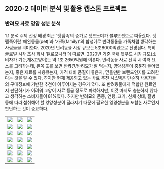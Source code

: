 ## 2020-2 데이터 분석 및 활용 캡스톤 프로젝트
### 반려묘 사료 영양 성분 분석

1.1 분석 주제 선정 배경
최근 ‘펫팸족’의 증가로 펫코노미가 블루오션으로 떠올랐다. 펫팸족이란 ‘애완동물(pet)’과 ‘가족(family)’의 합성어로 반려동물을 가족처럼 생각하는 사람들을 의미한다. 2020년 반려동물 시장 규모는 5조8000억원으로 전망된다. 특히 글로벌 시장 조사 회사 ‘유로모니터’에 따르면, 2020년 기준 국내 펫푸드 시장 규모(소비자가 기준,개&고양이)는 약 1조 2650억원에 이른다. 반려동물 사료 선택 시 여러 요소를 고려하는데, 왼쪽 표를 보면 반려견/반려묘가 잘 먹는지, 영양성분이 충분히 들어있는지, 좋은 재료를 사용했는지, 가격 대비 품질이 좋은지, 믿을만한 브랜드인지를 고려한다는 것을 알 수 있다. 하지만 현재 제공되고 있는 사료 추천 시스템은 단순히 사용자들의 구매정보에 기반한 추천이 이루어지는 경우가 많다. 또 반려동물에게 적합한 원료인지 판단하기가 어려워 고양이 사료 등급 정도로 파악하지만, 이것 마저도 충분하지 않다고 생각하는 소비자들이 81%였다. 하지만 반려묘의 품종, 연령, 크기, 신체 상태, 질병 등에 따라 섭취해야 할 영양성분이 달라지기 때문에 필요한 영양성분을 포함한 사료인지 판단하는 것이 중요하다.

<table width="100%">
  <tr>
    <td>
      <img src="https://user-images.githubusercontent.com/53163222/103062413-7c503c00-45f1-11eb-99ae-b4b17c0221c0.jpg"/>
    </td>
    <td>
      <img src="https://user-images.githubusercontent.com/53163222/103062417-8114f000-45f1-11eb-92d5-fe19597f243a.jpg"/>
    </td>
    <td>
      <img src="https://user-images.githubusercontent.com/53163222/103062422-82461d00-45f1-11eb-88fa-ea4444b0a54d.jpg"/>      
    </td>
  </tr>
  <tr>
    <td>
      <img src="https://user-images.githubusercontent.com/53163222/103062423-82deb380-45f1-11eb-887d-d5beb031ea82.jpg"/>
    </td>
    <td>
      <img src="https://user-images.githubusercontent.com/53163222/103062427-82deb380-45f1-11eb-8d98-42f03650ceee.jpg"/>
    </td>
    <td>
      <img src="https://user-images.githubusercontent.com/53163222/103062428-83774a00-45f1-11eb-96ce-9e4b17bb63cc.jpg"/>
    </td>
  </tr>  
  <tr>
    <td>
      <img src="https://user-images.githubusercontent.com/53163222/103062429-840fe080-45f1-11eb-862f-eb8b361c7fb7.jpg"/>
    </td>
    <td>
      <img src="https://user-images.githubusercontent.com/53163222/103062430-840fe080-45f1-11eb-8e32-bab0c2ca2e3d.jpg"/>
    </td>
    <td>
      <img src="https://user-images.githubusercontent.com/53163222/103062432-84a87700-45f1-11eb-9c1d-e2396660d2d1.jpg"/>
    </td>
  </tr> 
    <tr>
    <td>
      <img src="https://user-images.githubusercontent.com/53163222/103062433-84a87700-45f1-11eb-8d3d-bb8eaec4d98b.jpg"/>
    </td>
    <td>
      <img src="https://user-images.githubusercontent.com/53163222/103062434-85410d80-45f1-11eb-84e9-f33f46a57735.jpg"/>
    </td>
    <td>
      <img src="https://user-images.githubusercontent.com/53163222/103062436-85d9a400-45f1-11eb-8c57-fdeb3bcd5031.jpg"/>
    </td>
  </tr> 
    <tr>
    <td>
      <img src="https://user-images.githubusercontent.com/53163222/103062438-85d9a400-45f1-11eb-957a-79b34cc41d7b.jpg"/>
    </td>
    <td>
      <img src="https://user-images.githubusercontent.com/53163222/103062439-86723a80-45f1-11eb-8518-f348d214a635.jpg"/>
    </td>
     <td>
      <img src="https://user-images.githubusercontent.com/53163222/103062440-870ad100-45f1-11eb-983b-31aff161ec13.jpg"/>
    </td>  
  </tr> 
    <tr>
    <td>
      <img src="https://user-images.githubusercontent.com/53163222/103062443-870ad100-45f1-11eb-8829-f3f946faf6c6.jpg"/>
    </td>
    <td>
      <img src="https://user-images.githubusercontent.com/53163222/103062444-87a36780-45f1-11eb-9f22-459564071780.jpg"/>
    </td>
    <td>
      <img src="https://user-images.githubusercontent.com/53163222/103062445-883bfe00-45f1-11eb-8ab4-ab47a1a490be.jpg"/>
    </td>
  </tr> 
    <tr>
    <td>
      <img src="https://user-images.githubusercontent.com/53163222/103062446-883bfe00-45f1-11eb-8714-ca72b2b956a8.jpg"/>
    </td>
    <td>
      <img src="https://user-images.githubusercontent.com/53163222/103062447-88d49480-45f1-11eb-80e5-e66ce3f50625.jpg"/>
    </td>
    <td>
      <img src="https://user-images.githubusercontent.com/53163222/103062448-896d2b00-45f1-11eb-9ef7-42d166fd1d2b.jpg"/>
    </td>      
  </tr> 
</table>

<!--
![반려묘 사료 영양 성분 분석 PPT-김주은, 박영미-22](https://user-images.githubusercontent.com/53163222/103062450-896d2b00-45f1-11eb-943f-ba4c50222b46.jpg)
-->
